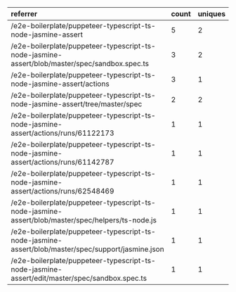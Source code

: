 | referrer                                                                                           | count | uniques |
| :------------------------------------------------------------------------------------------------- | :---- | :------ |
| /e2e-boilerplate/puppeteer-typescript-ts-node-jasmine-assert                                       | 5     | 2       |
| /e2e-boilerplate/puppeteer-typescript-ts-node-jasmine-assert/blob/master/spec/sandbox.spec.ts      | 3     | 2       |
| /e2e-boilerplate/puppeteer-typescript-ts-node-jasmine-assert/actions                               | 3     | 1       |
| /e2e-boilerplate/puppeteer-typescript-ts-node-jasmine-assert/tree/master/spec                      | 2     | 2       |
| /e2e-boilerplate/puppeteer-typescript-ts-node-jasmine-assert/actions/runs/61122173                 | 1     | 1       |
| /e2e-boilerplate/puppeteer-typescript-ts-node-jasmine-assert/actions/runs/61142787                 | 1     | 1       |
| /e2e-boilerplate/puppeteer-typescript-ts-node-jasmine-assert/actions/runs/62548469                 | 1     | 1       |
| /e2e-boilerplate/puppeteer-typescript-ts-node-jasmine-assert/blob/master/spec/helpers/ts-node.js   | 1     | 1       |
| /e2e-boilerplate/puppeteer-typescript-ts-node-jasmine-assert/blob/master/spec/support/jasmine.json | 1     | 1       |
| /e2e-boilerplate/puppeteer-typescript-ts-node-jasmine-assert/edit/master/spec/sandbox.spec.ts      | 1     | 1       |